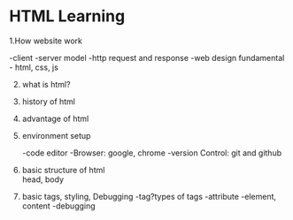 # HTML Learning

1.How website work

-client -server model
-http request and response
-web design fundamental - html, css, js

2. what is html?
3. history of html
4. advantage of html
5. environment setup

     -code editor 
     -Browser: google, chrome
     -version Control: git and github

6. basic structure of html     
  head, body

7. basic tags, styling, Debugging
     -tag?types of tags
     -attribute
     -element, content
     -debugging


